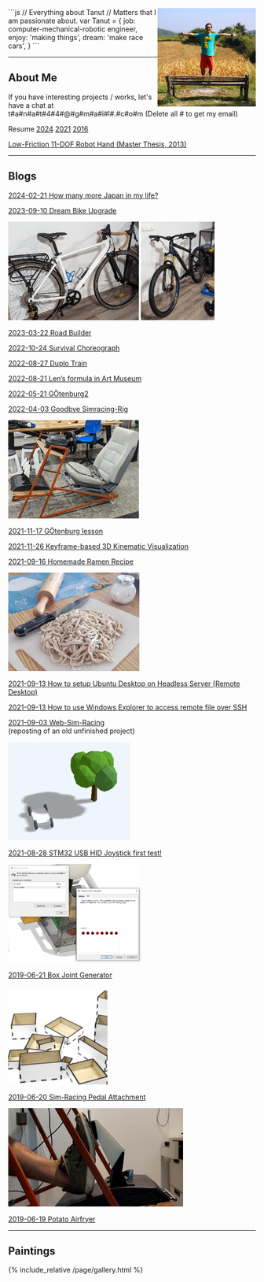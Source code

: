 <img src="/image/tanut.jpg" alt="tanut" height="200" style="float: right"/>
```js
// Everything about Tanut 
// Matters that I am passionate about.
var Tanut = { 
    job: computer-mechanical-robotic engineer,
    enjoy: 'making things',
    dream: 'make race cars',
}
```

---

## About Me

If you have interesting projects / works, let's have a chat at t#a#n#a#t#4#4#@#g#m#a#i#l#.#c#o#m (Delete all # to get my email)

Resume [2024](/assets/resume2024_5.pdf) [2021](/assets/TanutPresentation_210803.pdf) [2016](/assets/resume2021_6.pdf')

[Low-Friction 11-DOF Robot Hand (Master Thesis, 2013)](/assets/master_thesis.pdf)

<canvas id="gallery" width="800" height="300" onclick="location.href = '/post/booksiread'"></canvas>
<script type="module" src="/assets/book-gallery/main.js"></script>

---

## Blogs

[2024-02-21 How many more Japan in my life?](/post/2024-02-21-how-many-more-japan)

[2023-09-10 Dream Bike Upgrade](/post/2023-09-10-dream-bike-upgrade)

<img src="/image/bicycle/road/after.jpg" height="200"/>
<img src="/image/bicycle/mtb/after.jpg" height="200"/>

[2023-03-22 Road Builder](/assets/road-builder/index.html)

[2022-10-24 Survival Choreograph](/post/2022-10-24-survival-choreograph)

[2022-08-27 Duplo Train](/post/2022-08-27-duplo-train)

[2022-08-21 Len’s formula in Art Museum](/post/2022-08-21-lens-formula-in-art-museum)

[2022-05-21 GÖtenburg2](/post/2022-05-21-gotenborg)

[2022-04-03 Goodbye Simracing-Rig](/post/2022-04-03-goodbye-simracing-rig)

<img src="/image/simrig4.jpg" height="200"/>

[2021-11-17 GÖtenburg lesson](/post/2021-11-17-gotenborg)

[2021-11-26 Keyframe-based 3D Kinematic Visualization](/assets/3d-kinematic-visualization/index.html)

[2021-09-16 Homemade Ramen Recipe](/post/ramen-recipe)

<img src="/image/ramen.jpg" height="200"/>

[2021-09-13 How to setup Ubuntu Desktop on Headless Server (Remote Desktop)](/post/2021-09-13-ubuntu-desktop-on-headless-server)

[2021-09-13 How to use Windows Explorer to access remote file over SSH
](/post/2021-09-13-wsl2-sshfs)

[2021-09-03 Web-Sim-Racing](/assets/web-sim-racing/index.html) <br/>
(reposting of an old unfinished project)

<img src="/assets/web-sim-racing/images/200722.PNG" height="200"/>

[2021-08-28 STM32 USB HID Joystick first test!](/post/2021-08-28-stm32-usb-joystick)

<img src="/image/210828usbjoystickdevice.png" height="200"/>

[2019-06-21 Box Joint Generator](/post/2019-06-21-box-joint-generator)

<img src="/image/boxbox.png" height="200"/>

[2019-06-20 Sim-Racing Pedal Attachment](/post/2019-06-20-simracing-pedal-attachment)

<img src="/image/thrustmaster-pedal-after.jpg" height="200"/>

[2019-06-19 Potato Airfryer](/post/2019-06-19-potato-airfryer)

---

## Paintings

{% include_relative /page/gallery.html %}
